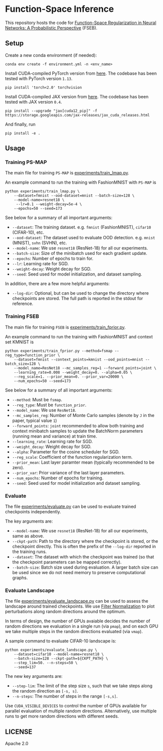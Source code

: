 # Function-Space Inference

This repository hosts the code for [Function-Space Regularization in Neural Networks: A Probabilistic Perspective]() (FSEB).


## Setup

Create a new conda environment (if needed):
```
conda env create -f environment.yml -n <env_name>
```

Install CUDA-compiled PyTorch version from [here](https://pytorch.org). The codebase
has been tested with PyTorch version `1.13`.
```shell
pip install 'torch<2.0' torchvision
```

Install CUDA-compiled JAX version from [here](https://github.com/google/jax#installation). The
codebase has been tested with JAX version `0.4`.
```shell
pip install --upgrade "jax[cuda12_pip]" -f https://storage.googleapis.com/jax-releases/jax_cuda_releases.html
```

And finally, run
```
pip install -e .
```

## Usage

### Training PS-MAP

The main file for training `PS-MAP` is [experiments/train_lmap.py](./experiments/train_lmap.py).

An example command to run the training with FashionMNIST with `PS-MAP` is
```shell
python experiments/train_lmap.py \
    --dataset=fmnist --ood-dataset=mnist --batch-size=128 \
    --model-name=resnet18 \
     --lr=0.1 --weight-decay=5e-4 \
    --epochs=50 --seed=173
```

See below for a summary of all important arguments:
- `--dataset`: The training dataset. e.g. `fmnist` (FashionMNIST), `cifar10` (CIFAR-10), etc.
- `--ood-dataset`: The dataset used to evaluate OOD detection. e.g. `mnist` (MNIST), `svhn` (SVHN), etc.
- `--model-name`: We use `resnet18` (ResNet-18) for all our experiments.
- `--batch-size`: Size of the minibatch used for each gradient update.
- `--epochs`: Number of epochs to train for.
- `--lr`: Learning rate for SGD.
- `--weight-decay`: Weight decay for SGD.
- `--seed`: Seed used for model initialization, and dataset sampling.

In addition, there are a few more helpful arguments:
- `--log-dir`: Optional, but can be used to change the directory where checkpoints are stored. The full path is reported in the stdout for reference.


### Training FSEB

The main file for training `FSEB` is [experiments/train_fprior.py](./experiments/train_fprior.py).

An example command to run the training with FashionMNIST and context set KMNIST is
```shell
python experiments/train_fprior.py --method=fsmap --reg_type=function_prior \
    --dataset=fmnist --context_points=kmnist --ood_points=mnist --batch_size=128 \
    --model_name=ResNet18 --mc_samples_reg=1 --forward_points=joint \
    --learning_rate=0.008 --weight_decay=0. --alpha=0.05 \
    --reg_scale=1. --prior_mean=0. --prior_var=20000 \ 
    --num_epochs=50 --seed=173
```

See below for a summary of all important arguments:
- `--method`: Must be `fsmap`.
- `--reg_type`: Must be `function_prior`.
- `--model_name`: We use `ResNet18`.
- `--mc_samples_reg`: Number of Monte Carlo samples (denote by `J` in the paper, typical value `1`)
- `--forward_points`: `joint` recommended to allow both training and context minibatch samples to update the BatchNorm parameters (running mean and variance) at train time.
- `--learning_rate`: Learning rate for SGD.
- `--weight_decay`: Weight decay for SGD.
- `--alpha`: Parameter for the cosine scheduler for SGD.
- `--reg_scale`: Coefficient of the function regularization term.
- `--prior_mean`: Last layer paramter mean (typically recommended to be zero).
- `--prior_var`: Prior variance of the last layer parameters.
- `--num_epochs`: Number of epochs for training.
- `--seed`: Seed used for model initialization and dataset sampling.

### Evaluate

The file [experiments/evaluate.py](./experiments/evaluate.py) can be used to evaluate trained checkpoints independently.

The key arguments are:
- `--model-name`:  We use `resnet18` (ResNet-18) for all our experiments, same as above.
- `--ckpt-path`: Path to the directory where the checkpoint is stored, or the checkpoint directly. This is often the prefix of the `--log-dir` reported in the training runs.
- `--dataset`: The dataset with which the checkpoint was trained (so that the checkpoint parameters can be mapped correctly).
- `--batch-size`: Batch size used during evaluation. A larger batch size can be used since we do not need memory to preserve computational graphs.

### Evaluate Landscape

The file [experiments/evaluate_landscape.py](./experiments/evaluate_landscape.py) can be used to assess the landscape around trained checkpoints.
We use [Filter Normalization](https://arxiv.org/abs/1712.09913) to plot perturbations along random directions around the optimum.

In terms of design, the number of GPUs avaiable decides the number of random directions we evaluation in a single run (via `pmap`),
and on each GPU we take multiple steps in the random directions evaluated (via `vmap`).

A sample command to evaluate CIFAR-10 landscape is:
```shell
python experiments/evaluate_landscape.py \
    --dataset=cifar10 --model-name=resnet18 \
    --batch-size=128 --ckpt-path=${CKPT_PATH} \
    --step_lim=50. --n-steps=50 \
    --seed=137
```

The new key arguments are:
- `--step-lim`: The limit of the step size `s`, such that we take steps along the random direction as `[-s, s]`.
- `--n-steps`: The number of steps in the range `[-s,s]`.

Use `CUDA_VISIBLE_DEVICES` to control the number of GPUs available for parallel evaluation of multiple random directions.
Alternatively, use multiple runs to get more random directions with different seeds.

## LICENSE

Apache 2.0
